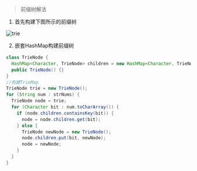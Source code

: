 >  前缀树解法

1. 首先构建下图所示的前缀树

![trie](..\..\img\trie.png)

2. 嵌套HashMap构建前缀树

```java
class TrieNode {
  HashMap<Character, TrieNode> children = new HashMap<Character, TrieNode>();
  public TrieNode() {}
}
//构建TrieMap
TrieNode trie = new TrieNode();
for (String num : strNums) {
  TrieNode node = trie;
  for (Character bit : num.toCharArray()) { 
    if (node.children.containsKey(bit)) {
      node = node.children.get(bit);
    } else {
      TrieNode newNode = new TrieNode();
      node.children.put(bit, newNode);
      node = newNode;
    }
  }  
}
```

